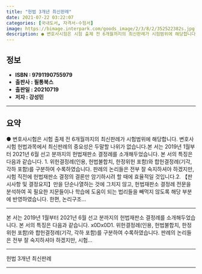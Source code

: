 ```yaml
---
title: "헌법 3개년 최신판례"
date: 2021-07-22 03:22:07
categories: [국내도서, 자격서-수험서]
image: https://bimage.interpark.com/goods_image/2/3/8/2/352522382s.jpg
description: ● 변호사시험은 시험 출제 전 6개월까지의 최신판례가 시험범위에 해당합니다. 변호사시험 헌법과목에서 최신판례의 중요성은 두말할 나위가 없습니다.본 서는 2019년 1월부터 2021년 6월 선고 분까지의 헌법재판소 결정례를 소개해두었습니다. 본 서의 특징은 다음과 같습니다. 1. 위헌
---
```


## **정보**

- **ISBN : 9791190755979**
- **출판사 : 필통북스**
- **출판일 : 20210719**
- **저자 : 강성민**

------



## **요약**

●  변호사시험은 시험 출제 전 6개월까지의 최신판례가 시험범위에 해당합니다. 변호사시험 헌법과목에서 최신판례의 중요성은 두말할 나위가 없습니다.본 서는 2019년 1월부터 2021년 6월 선고 분까지의 헌법재판소 결정례를 소개해두었습니다. 본 서의  특징은 다음과 같습니다. 1. 위헌결정례(인용, 헌법불합치, 한정위헌 포함)와 합헌결정례(기각, 각하 포함)를 구분하여 수록하였습니다. 판례의 논리들은 전부 잘 숙지하셔야 하겠지만, 시험 직전에 헌법재판소 결정의 결론만 암기하시려 할 때에 효율적일 것입니다.2. 【판시사항 및 결정요지】만을 단순나열하는 것에 그치지 않고, 헌법재판소 결정례 전문을 분석하여 꼭 필요한 지문들이나 학습에 도움이 되는 법리들을 빼먹지 않도록 해당 부분에 반영하였습니다. 한편, 논리구조...

------

본 서는 2019년 1월부터 2021년 6월 선고 분까지의 헌법재판소 결정례를 소개해두었습니다. 본 서의  특징은 다음과 같습니다. x0Dx0D1. 위헌결정례(인용, 헌법불합치, 한정위헌 포함)와 합헌결정례(기각, 각하 포함)를 구분하여 수록하였습니다. 판례의 논리들은 전부 잘 숙지하셔야 하겠지만, 시험... 

------


헌법 3개년 최신판례 

------


